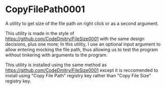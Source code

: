 # CopyFilePath0001
A utility to get size of the file path on right click or as a second argument.

This utility is made in the style of https://github.com/CodeDmitry/FileSize0001 with the same design decisions, plus one more; In this utility, I use an optional input argument to allow entering mocking the file path, thus allowing us to test the program without tinkering with arguments to the program.

This utility is installed using the same method as https://github.com/CodeDmitry/FileSize0001 except it is reccomended to install using "Copy File Path" registry key rather than "Copy File Size" registry key.
